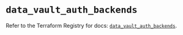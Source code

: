 # `data_vault_auth_backends`

Refer to the Terraform Registry for docs: [`data_vault_auth_backends`](https://registry.terraform.io/providers/hashicorp/vault/4.8.0/docs/data-sources/auth_backends).
